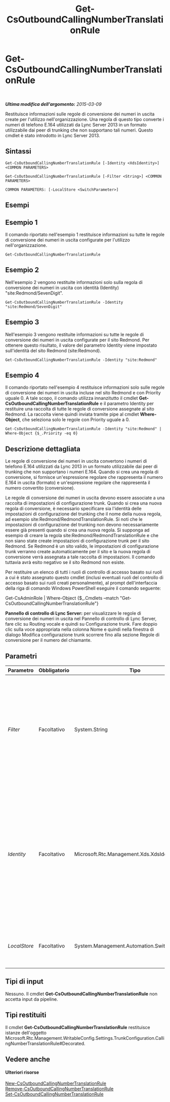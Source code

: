 ﻿---
title: Get-CsOutboundCallingNumberTranslationRule
TOCTitle: Get-CsOutboundCallingNumberTranslationRule
ms:assetid: 65589388-f935-4d25-ae74-362be97c8597
ms:mtpsurl: https://technet.microsoft.com/it-it/library/JJ204962(v=OCS.15)
ms:contentKeyID: 49300795
ms.date: 08/24/2015
mtps_version: v=OCS.15
ms.translationtype: HT
---

# Get-CsOutboundCallingNumberTranslationRule

 

_**Ultima modifica dell'argomento:** 2015-03-09_

Restituisce informazioni sulle regole di conversione dei numeri in uscita create per l'utilizzo nell'organizzazione. Una regola di questo tipo converte i numeri di telefono E.164 utilizzati da Lync Server 2013 in un formato utilizzabile dai peer di trunking che non supportano tali numeri. Questo cmdlet è stato introdotto in Lync Server 2013.

## Sintassi

    Get-CsOutboundCallingNumberTranslationRule [-Identity <XdsIdentity>] <COMMON PARAMETERS>

    Get-CsOutboundCallingNumberTranslationRule [-Filter <String>] <COMMON PARAMETERS>

    COMMON PARAMETERS: [-LocalStore <SwitchParameter>]

## Esempi

## Esempio 1

Il comando riportato nell'esempio 1 restituisce informazioni su tutte le regole di conversione dei numeri in uscita configurate per l'utilizzo nell'organizzazione.

    Get-CsOutboundCallingNumberTranslationRule

## Esempio 2

Nell'esempio 2 vengono restituite informazioni solo sulla regola di conversione dei numeri in uscita con identità (Identity) "site:Redmond/SevenDigit".

    Get-CsOutboundCallingNumberTranslationRule -Identity "site:Redmond/SevenDigit"

## Esempio 3

Nell'esempio 3 vengono restituite informazioni su tutte le regole di conversione dei numeri in uscita configurate per il sito Redmond. Per ottenere questo risultato, il valore del parametro Identity viene impostato sull'identità del sito Redmond (site:Redmond).

    Get-CsOutboundCallingNumberTranslationRule -Identity "site:Redmond"

## Esempio 4

Il comando riportato nell'esempio 4 restituisce informazioni solo sulle regole di conversione dei numeri in uscita incluse nel sito Redmond e con Priority uguale 0. A tale scopo, il comando utilizza innanzitutto il cmdlet **Get-CsOutboundCallingNumberTranslationRule** e il parametro Identity per restituire una raccolta di tutte le regole di conversione assegnate al sito Redmond. La raccolta viene quindi inviata tramite pipe al cmdlet **Where-Object**, che seleziona solo le regole con Priority uguale a 0.

    Get-CsOutboundCallingNumberTranslationRule -Identity "site:Redmond" | Where-Object {$_.Priority -eq 0}

## Descrizione dettagliata

Le regole di conversione dei numeri in uscita convertono i numeri di telefono E.164 utilizzati da Lync 2013 in un formato utilizzabile dai peer di trunking che non supportano i numeri E.164. Quando si crea una regola di conversione, si fornisce un'espressione regolare che rappresenta il numero E.164 in uscita (formato) e un'espressione regolare che rappresenta il numero convertito (conversione).

Le regole di conversione dei numeri in uscita devono essere associate a una raccolta di impostazioni di configurazione trunk. Quando si crea una nuova regola di conversione, è necessario specificare sia l'identità delle impostazioni di configurazione del trunking che il nome della nuova regola, ad esempio site:Redmond/RedmondTranslationRule. Si noti che le impostazioni di configurazione del trunking non devono necessariamente essere già presenti quando si crea una nuova regola. Si supponga ad esempio di creare la regola site:Redmond/RedmondTranslationRule e che non siano state create impostazioni di configurazione trunk per il sito Redmond. Se Redmond è un sito valido, le impostazioni di configurazione trunk verranno create automaticamente per il sito e la nuova regola di conversione verrà assegnata a tale raccolta di impostazioni. Il comando tuttavia avrà esito negativo se il sito Redmond non esiste.

Per restituire un elenco di tutti i ruoli di controllo di accesso basato sui ruoli a cui è stato assegnato questo cmdlet (inclusi eventuali ruoli del controllo di accesso basato sui ruoli creati personalmente), al prompt dell'interfaccia della riga di comando Windows PowerShell eseguire il comando seguente:

Get-CsAdminRole | Where-Object {$\_.Cmdlets –match "Get-CsOutboundCallingNumberTranslationRule"}

**Pannello di controllo di Lync Server:** per visualizzare le regole di conversione dei numeri in uscita nel Pannello di controllo di Lync Server, fare clic su Routing vocale e quindi su Configurazione trunk. Fare doppio clic sulla voce appropriata nella colonna Nome e quindi nella finestra di dialogo Modifica configurazione trunk scorrere fino alla sezione Regole di conversione per il numero del chiamante.

## Parametri


<table>
<colgroup>
<col style="width: 25%" />
<col style="width: 25%" />
<col style="width: 25%" />
<col style="width: 25%" />
</colgroup>
<thead>
<tr class="header">
<th>Parametro</th>
<th>Obbligatorio</th>
<th>Tipo</th>
<th>Descrizione</th>
</tr>
</thead>
<tbody>
<tr class="odd">
<td><p><em>Filter</em></p></td>
<td><p>Facoltativo</p></td>
<td><p>System.String</p></td>
<td><p>Esegue una ricerca con caratteri jolly che consente di restituire solo le regole di conversione dei numeri in uscita le cui identità corrispondono alla stringa con caratteri jolly. La sintassi seguente ad esempio restituisce tutte le regole di conversione che includono il valore stringa &quot;Redmond&quot;:</p>
<p>-Filter &quot;*Redmond*&quot;</p>
<p>Per restituire tutte le regole di conversione configurate nell'ambito del sito, utilizzare la sintassi seguente:</p>
<p>-Filter &quot;site:*&quot;</p></td>
</tr>
<tr class="even">
<td><p><em>Identity</em></p></td>
<td><p>Facoltativo</p></td>
<td><p>Microsoft.Rtc.Management.Xds.XdsIdentity</p></td>
<td><p>Identificatore univoco della regola di conversione dei numeri in uscita che si desidera recuperare. L'identità è costituita dall'ambito seguito da un nome univoco per ogni ambito, ad esempio:</p>
<p>-Identity &quot;site:Redmond/OutboundRule1&quot;</p>
<p>Per restituire tutte le regole di conversione configurate per un ambito specifico (ad esempio il sito Redmond), è sufficiente impostare il parametro Identity sul valore dell'ambito stesso:</p>
<p>-Identity &quot;site:Redmond&quot;</p>
<p>Se non vengono specificati né il parametro Identity né il parametro Filter, il cmdlet <strong>Get-CsOutboundCallingNumberTranslationRule</strong> restituisce informazioni su tutte le regole di conversione dei numeri in uscita.</p></td>
</tr>
<tr class="odd">
<td><p><em>LocalStore</em></p></td>
<td><p>Facoltativo</p></td>
<td><p>System.Management.Automation.SwitchParameter</p></td>
<td><p>Recupera i dati delle regole di conversione dei numeri in uscita dalla replica locale dell'archivio di gestione centrale anziché direttamente dall'archivio di gestione centrale.</p></td>
</tr>
</tbody>
</table>


## Tipi di input

Nessuno. Il cmdlet **Get-CsOutboundCallingNumberTranslationRule** non accetta input da pipeline.

## Tipi restituiti

Il cmdlet **Get-CsOutboundCallingNumberTranslationRule** restituisce istanze dell'oggetto Microsoft.Rtc.Management.WritableConfig.Settings.TrunkConfiguration.CallingNumberTranslationRule\#Decorated.

## Vedere anche

#### Ulteriori risorse

[New-CsOutboundCallingNumberTranslationRule](new-csoutboundcallingnumbertranslationrule.md)  
[Remove-CsOutboundCallingNumberTranslationRule](remove-csoutboundcallingnumbertranslationrule.md)  
[Set-CsOutboundCallingNumberTranslationRule](set-csoutboundcallingnumbertranslationrule.md)


